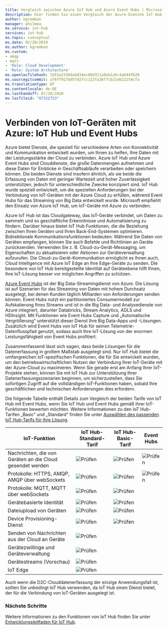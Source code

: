 ```yaml
---
title: Vergleich zwischen Azure IoT Hub und Azure Event Hubs | Microsoft Docs
description: Hier finden Sie einen Vergleich der Azure-Dienste IoT Hub und Event Hubs, wobei besonders auf Unterschiede bei den Funktionen und Anwendungsbeispiele eingegangen wird. Der Vergleich umfasst die unterstützten Protokolle, Geräteverwaltung, Überwachung, und Dateiuploads.
author: kgremban
manager: philmea
ms.service: iot-hub
services: iot-hub
ms.topic: conceptual
ms.date: 02/20/2019
ms.author: kgremban
ms.custom:
- amqp
- mqtt
- 'Role: Cloud Development'
- 'Role: System Architecture'
ms.openlocfilehash: 1b51e2338dabd34ec69d311a9eb1a5c4a644f628
ms.sourcegitcommit: a76ff927bd57d2fcc122fa36f7cb21eb22154cfa
ms.translationtype: HT
ms.contentlocale: de-DE
ms.lasthandoff: 07/28/2020
ms.locfileid: "87322753"
---
```

# <a name="connecting-iot-devices-to-azure-iot-hub-and-event-hubs"></a>Verbinden von IoT-Geräten mit Azure: IoT Hub und Event Hubs

Azure bietet Dienste, die speziell für verschiedene Arten von Konnektivität und Kommunikation entwickelt wurden, um Ihnen zu helfen, Ihre Daten mit der Leistungsstärke der Cloud zu verbinden. Azure IoT Hub und Azure Event Hubs sind Clouddienste, die große Datenmengen aufnehmen und diese Daten für Einblicke in Geschäftsabläufe verarbeiten oder speichern können. Die beiden Dienste sind insofern ähnlich, als sie beide die Erfassung von Daten mit geringer Wartezeit und hoher Zuverlässigkeit unterstützen, jedoch für unterschiedliche Zwecke konzipiert sind. IoT Hub wurde speziell entwickelt, um die speziellen Anforderungen bei der Verbindung von IoT-Geräten mit der Azure Cloud zu erfüllen, während Event Hubs für das Streaming von Big Data entwickelt wurde. Microsoft empfiehlt den Einsatz von Azure IoT Hub, um IoT-Geräte mit Azure zu verbinden.

Azure IoT Hub ist das Cloudgateway, das IoT-Geräte verbindet, um Daten zu sammeln und so geschäftliche Erkenntnisse und Automatisierung zu fördern. Darüber hinaus bietet IoT Hub Funktionen, die die Beziehung zwischen Ihren Geräten und Ihren Back-End-Systemen optimieren. Bidirektionale Kommunikationsfunktionen bedeuten: Während Sie Daten von Geräten empfangen, können Sie auch Befehle und Richtlinien an Geräte zurücksenden. Verwenden Sie z. B. Cloud-zu-Gerät-Messaging, um Eigenschaften zu aktualisieren oder Aktionen zur Geräteverwaltung aufzurufen. Die Cloud-zu-Gerät-Kommunikation ermöglicht es Ihnen auch, Cloud Intelligence mit Azure IoT Edge an Ihre Edge-Geräte zu senden. Die besondere von IoT Hub bereitgestellte Identität auf Geräteebene hilft Ihnen, Ihre IoT-Lösung besser vor möglichen Angriffen zu schützen. 

[Azure Event Hubs](../event-hubs/event-hubs-what-is-event-hubs.md) ist der Big Data-Streamingdienst von Azure. Die Lösung ist auf Szenarien für das Streaming von Daten mit hohem Durchsatz ausgelegt, bei denen Kunden täglich Milliarden von Anforderungen senden können. Event Hubs nutzt ein partitioniertes Consumermodell zur Aufskalierung Ihres Streams und ist in die Big Data- und Analysedienste von Azure integriert, darunter Databricks, Stream Analytics, ADLS und HDInsight. Mit Funktionen wie Event Hubs Capture und „Automatische Vergrößerung“ unterstützt dieser Dienst Ihre Big Data-Apps und -Lösungen. Zusätzlich wird Event Hubs von IoT Hub für seinen Telemetrie-Datenflusspfad genutzt, sodass auch Ihre IoT-Lösung von der enormen Leistungsfähigkeit von Event Hubs profitiert.

Zusammenfassend lässt sich sagen, dass beide Lösungen für die Datenerfassung in großem Maßstab ausgelegt sind. Nur IoT Hub bietet die umfangreichen IoT-spezifischen Funktionen, die für Sie entwickelt wurden, um den betriebswirtschaftlichen Nutzen der Verbindung Ihrer IoT-Geräte mit der Azure-Cloud zu maximieren.  Wenn Sie gerade erst am Anfang Ihrer IoT-Projekte stehen, können Sie mit IoT Hub zur Unterstützung Ihrer Datenerfassungsszenarien beginnen, um sicherzustellen, dass Sie sofortigen Zugriff auf die vollständigen IoT-Funktionen haben, sobald Ihre geschäftlichen und technischen Anforderungen dies erfordern.

Die folgende Tabelle enthält Details zum Vergleich der beiden Tarife von IoT Hub mit Event Hubs, wenn Sie IoT Hub und Event Hubs gemäß ihrer IoT-Funktionen bewerten möchten. Weitere Informationen zu den IoT Hub-Tarifen „Basic“ und „Standard“ finden Sie unter [Auswählen des passenden IoT Hub-Tarifs für Ihre Lösung](iot-hub-scaling.md).

| IoT-Funktion | IoT Hub-Standard-Tarif | IoT Hub-Basic-Tarif | Event Hubs |
| --- | --- | --- | --- |
| Nachrichten, die von Geräten an die Cloud gesendet werden | ![Prüfen][checkmark] | ![Prüfen][checkmark] | ![Prüfen][checkmark] |
| Protokolle: HTTPS, AMQP, AMQP über webSockets | ![Prüfen][checkmark] | ![Prüfen][checkmark] | ![Prüfen][checkmark] |
| Protokolle: MQTT, MQTT über webSockets | ![Prüfen][checkmark] | ![Prüfen][checkmark] |  |
| Gerätebasierte Identität | ![Prüfen][checkmark] | ![Prüfen][checkmark] |  |
| Dateiupload von Geräten | ![Prüfen][checkmark] | ![Prüfen][checkmark] |  |
| Device Provisioning-Dienst | ![Prüfen][checkmark] | ![Prüfen][checkmark] |  |
| Senden von Nachrichten aus der Cloud an Geräte | ![Prüfen][checkmark] |  |  |
| Gerätezwillinge und Geräteverwaltung | ![Prüfen][checkmark] |  |  |
| Gerätestreams (Vorschau) | ![Prüfen][checkmark] |  |  |
| IoT Edge | ![Prüfen][checkmark] |  |  |

Auch wenn die D2C-Clouddatenerfassung der einzige Anwendungsfall ist, sollten Sie unbedingt IoT Hub verwenden, da IoT Hub einen Dienst bietet, der für die Verbindung von IoT-Geräten ausgelegt ist. 

### <a name="next-steps"></a>Nächste Schritte

Weitere Informationen zu den Funktionen von IoT Hub finden Sie unter [Entwicklungsleitfaden für IoT Hub](iot-hub-devguide.md).

<!-- This one reference link is used over and over. --robinsh -->
[checkmark]: ./media/iot-hub-compare-event-hubs/ic195031.png
